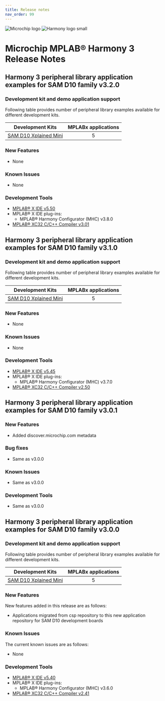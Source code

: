 ```yaml
---
title: Release notes
nav_order: 99
---
```


![Microchip logo](https://raw.githubusercontent.com/wiki/Microchip-MPLAB-Harmony/Microchip-MPLAB-Harmony.github.io/images/microchip_logo.png)
![Harmony logo small](https://raw.githubusercontent.com/wiki/Microchip-MPLAB-Harmony/Microchip-MPLAB-Harmony.github.io/images/microchip_mplab_harmony_logo_small.png)

# Microchip MPLAB® Harmony 3 Release Notes

## Harmony 3 peripheral library application examples for SAM D10 family  v3.2.0

### Development kit and demo application support

Following table provides number of peripheral library examples available for different development kits.

| Development Kits  | MPLABx applications |
|:-----------------:|:-------------------:|
| [SAM D10 Xplained Mini](https://www.microchip.com/DevelopmentTools/ProductDetails/PartNO/ATSAMD10-XMINI) | 5 |

### New Features

- None

### Known Issues

- None

### Development Tools

- [MPLAB® X IDE v5.50](https://www.microchip.com/mplab/mplab-x-ide)
- MPLAB® X IDE plug-ins:
  - MPLAB® Harmony Configurator (MHC) v3.8.0
- [MPLAB® XC32 C/C++ Compiler v3.01](https://www.microchip.com/mplab/compilers)

## Harmony 3 peripheral library application examples for SAM D10 family  v3.1.0

### Development kit and demo application support

Following table provides number of peripheral library examples available for different development kits.

| Development Kits  | MPLABx applications |
|:-----------------:|:-------------------:|
| [SAM D10 Xplained Mini](https://www.microchip.com/DevelopmentTools/ProductDetails/PartNO/ATSAMD10-XMINI) | 5 |

### New Features

- None

### Known Issues

- None

### Development Tools

- [MPLAB® X IDE v5.45](https://www.microchip.com/mplab/mplab-x-ide)
- MPLAB® X IDE plug-ins:
  - MPLAB® Harmony Configurator (MHC) v3.7.0
- [MPLAB® XC32 C/C++ Compiler v2.50](https://www.microchip.com/mplab/compilers)

## Harmony 3 peripheral library application examples for SAM D10 family  v3.0.1

### New Features
- Added discover.microchip.com metadata

### Bug fixes
- Same as v3.0.0

### Known Issues
- Same as v3.0.0

### Development Tools
- Same as v3.0.0

## Harmony 3 peripheral library application examples for SAM D10 family  v3.0.0

### Development kit and demo application support

Following table provides number of peripheral library examples available for different development kits.

| Development Kits  | MPLABx applications |
|:-----------------:|:-------------------:|
| [SAM D10 Xplained Mini](https://www.microchip.com/DevelopmentTools/ProductDetails/PartNO/ATSAMD10-XMINI) | 5 |

### New Features

New features added in this release are as follows:

- Applications migrated from csp repository to this new application repository for SAM D10 development boards


### Known Issues

The current known issues are as follows:

- None

### Development Tools

- [MPLAB® X IDE v5.40](https://www.microchip.com/mplab/mplab-x-ide)
- MPLAB® X IDE plug-ins:
  - MPLAB® Harmony Configurator (MHC) v3.6.0
- [MPLAB® XC32 C/C++ Compiler v2.41](https://www.microchip.com/mplab/compilers)
